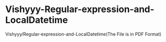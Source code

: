 # Vishyyy-Regular-expression-and-LocalDatetime
Vishyyy/Regular-expression-and-LocalDatetime(The File is in PDF Format)
